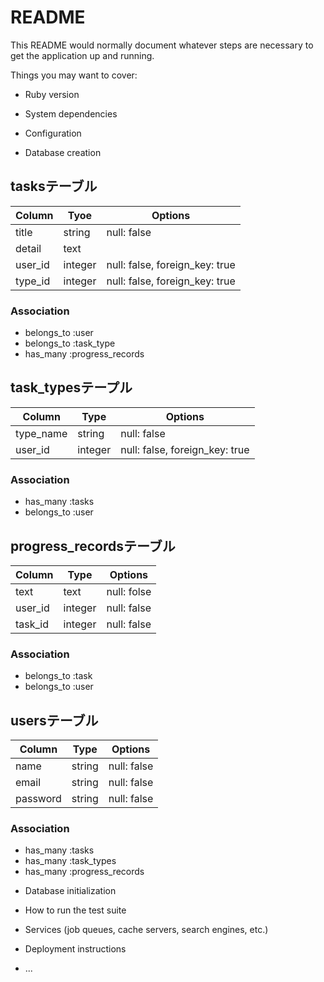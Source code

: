 # README

This README would normally document whatever steps are necessary to get the
application up and running.

Things you may want to cover:

* Ruby version

* System dependencies

* Configuration

* Database creation


## tasksテーブル
|Column|Tyoe|Options|
|------|----|-------|
|title|string|null: false|
|detail|text||
|user_id|integer|null: false, foreign_key: true|
|type_id|integer|null: false, foreign_key: true|

### Association
- belongs_to :user
- belongs_to :task_type
- has_many :progress_records


## task_typesテープル
|Column|Type|Options|
|------|----|-------|
|type_name|string|null: false|
|user_id|integer|null: false, foreign_key: true|

### Association
- has_many :tasks
- belongs_to :user

## progress_recordsテーブル
|Column|Type|Options|
|------|----|-------|
|text|text|null: folse|
|user_id|integer|null: false|
|task_id|integer|null: false|

### Association
- belongs_to :task
- belongs_to :user


## usersテーブル
|Column|Type|Options|
|------|----|-------|
|name|string|null: false|
|email|string|null: false|
|password|string|null: false|

### Association
- has_many :tasks
- has_many :task_types
- has_many :progress_records



* Database initialization

* How to run the test suite

* Services (job queues, cache servers, search engines, etc.)

* Deployment instructions

* ...


